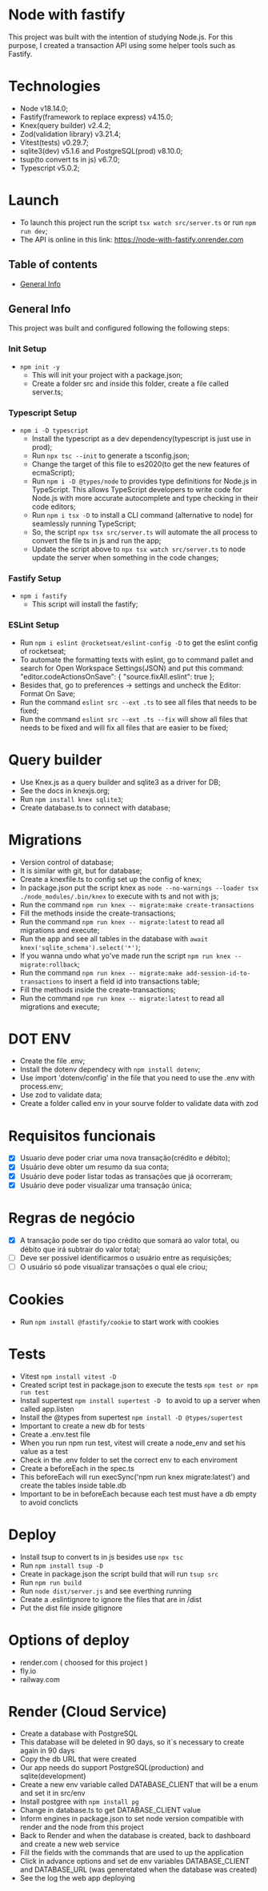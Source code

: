 # Node with fastify

This project was built with the intention of studying Node.js. For this purpose, I created a transaction API using some helper tools such as Fastify. 

# Technologies
- Node v18.14.0;
- Fastify(framework to replace express) v4.15.0;
- Knex(query builder) v2.4.2;
- Zod(validation library) v3.21.4;
- Vitest(tests) v0.29.7;
- sqlite3(dev) v5.1.6 and PostgreSQL(prod) v8.10.0;
- tsup(to convert ts in js) v6.7.0;
- Typescript v5.0.2;

# Launch
- To launch this project run the script `tsx watch src/server.ts` or run `npm run dev`;
- The API is online in this link: https://node-with-fastify.onrender.com

## Table of contents
* [General Info](#general-info)

## General Info

This project was built and configured following the following steps:

### Init Setup 

- `npm init -y`
    - This will init your project with a package.json;
    - Create a folder src and inside this folder, create a file called server.ts;

### Typescript Setup

- `npm i -D typescript`
    - Install the typescript as a dev dependency(typescript is just use in prod);
    - Run `npx tsc --init` to generate a tsconfig.json;
    - Change the target of this file to es2020(to get the new features of ecmaScript);
    - Run `npm i -D @types/node` to provides type definitions for Node.js in TypeScript. This allows TypeScript developers to write code for Node.js with more accurate autocomplete and type checking in their code editors;
    - Run `npm i tsx -D` to install a CLI command (alternative to node) for seamlessly running TypeScript;
    - So, the script `npx tsx src/server.ts` will automate the all process to convert the file ts in js and run the app;
    - Update the script above to `npx tsx watch src/server.ts` to node update the server when something in the code changes;
### Fastify Setup

- `npm i fastify`
    - This script will install the fastify;

### ESLint Setup

- Run `npm i eslint @rocketseat/eslint-config -D` to get the eslint config of rocketseat;
- To automate the formatting texts with eslint, go to command pallet and search for Open Workspace Settings(JSON)
and put this command: 
    "editor.codeActionsOnSave": {
        "source.fixAll.eslint": true
    };
- Besides that, go to preferences -> settings and uncheck the Editor: Format On Save;
- Run the command `eslint src --ext .ts` to see all files that needs to be fixed;
- Run the command `eslint src --ext .ts --fix` will show all files that needs to be fixed and will fix all files that are easier to be fixed;

# Query builder 

- Use Knex.js as a query builder and sqlite3 as a driver for DB;
- See the docs in knexjs.org;
- Run `npm install knex sqlite3`;
- Create database.ts to connect with database;

# Migrations

- Version control of database;
- It is similar with git, but for database;
- Create a knexfile.ts to config set up the config of knex;
- In package.json put the script knex as `node --no-warnings --loader tsx ./node_modules/.bin/knex` to execute with ts and not with js;
- Run the command `npm run knex -- migrate:make create-transactions`
- Fill the methods inside the create-transactions;
- Run the command `npm run knex -- migrate:latest` to read all migrations and execute;
- Run the app and see all tables in the database with `await knex('sqlite_schema').select('*')`;
- If you wanna undo what yo've made run the script `npm run knex -- migrate:rollback`;
- Run the command `npm run knex -- migrate:make add-session-id-to-transactions` to insert a field id into transactions table;
- Fill the methods inside the create-transactions;
- Run the command `npm run knex -- migrate:latest` to read all migrations and execute;

# DOT ENV

- Create the file .env;
- Install the dotenv dependecy with `npm install dotenv`;
- Use import 'dotenv/config' in the file that you need to use the .env with process.env;
- Use zod to validate data;
- Create a folder called env in your sourve folder to validate data with zod


# Requisitos funcionais

- [x] Usuario deve poder criar uma nova transação(crédito e débito);
- [x] Usuário deve obter um resumo da sua conta;
- [x] Usuário deve poder listar todas as transações que já ocorreram;
- [x] Usuário deve poder visualizar uma transação única;

# Regras de negócio

- [x] A transação pode ser do tipo crédito que somará ao valor total, ou débito que irá subtrair do valor total;
- [ ] Deve ser possível identificarmos o usuário entre as requisições;
- [ ] O usuário só pode visualizar transações o qual ele criou;

# Cookies

- Run `npm install @fastify/cookie` to start work with cookies

# Tests

- Vitest `npm install vitest -D`
- Created script test in package.json to execute the tests `npm test or npm run test`
- Install supertest `npm install supertest -D ` to avoid to up a server when called app.listen
- Install the @types from supertest `npm install -D @types/supertest`
- Important to create a new db for tests
- Create a .env.test file
- When you run npm run test, vitest will create a node_env and set his value as a test
- Check in the .env folder to set the correct env to each enviroment
- Create a beforeEach in the spec.ts
- This beforeEach will run execSync('npm run knex migrate:latest') and create the tables inside table.db
- Important to be in beforeEach because each test must have a db empty to avoid conclicts

# Deploy

- Install tsup to convert ts in js besides use `npx tsc`
- Run `npm install tsup -D`
- Create in package.json the script build that will run `tsup src`
- Run `npm run build`
- Run `node dist/server.js` and see everthing running
- Create a .eslintignore to ignore the files that are in /dist
- Put the dist file inside gitignore

# Options of deploy

- render.com ( choosed for this project )
- fly.io
- railway.com

# Render (Cloud Service)

- Create a database with PostgreSQL 
- This database will be deleted in 90 days, so it`s necessary to create again in 90 days
- Copy the db URL that were created
- Our app needs do support PostgreSQL(production) and sqlite(development)
- Create a new env variable called DATABASE_CLIENT that will be a enum and set it in src/env
- Install postgree with `npm install pg`
- Change in database.ts to get DATABASE_CLIENT value 
- Inform engines in package.json to set node version compatible with render and the node from this project
- Back to Render and when the database is created, back to dashboard and create a new web service
- Fill the fields with the commands that are used to up the application
- Click in advance options and set de env variables DATABASE_CLIENT and DATABASE_URL (was generetated when the database was created)
- See the log the web app deploying